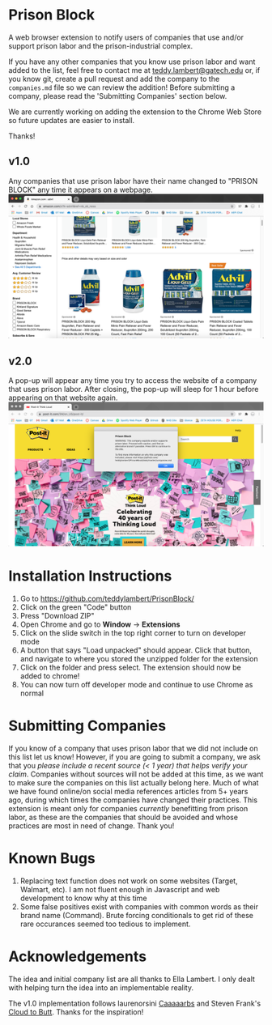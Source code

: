 # Prison Block
A web browser extension to notify users of companies that use and/or support prison labor and the prison-industrial complex.

If you have any other companies that you know use prison labor and want added to the list, feel free to contact me at teddy.lambert@gatech.edu or, if you know git, create a pull request and add the company to the `companies.md` file so we can review the addition! Before submitting a company, please read the 'Submitting Companies' section below.

We are currently working on adding the extension to the Chrome Web Store so future updates are easier to install.

Thanks!

## v1.0
Any companies that use prison labor have their name changed to "PRISON BLOCK" any time it appears on a webpage.
![Image of Word Replace](icons/wordReplace.png)

## v2.0
A pop-up will appear any time you try to access the website of a company that uses prison labor. After closing, the pop-up will sleep for 1 hour before appearing on that website again.
![Image of Pop-Up](icons/popup.png)


# Installation Instructions
1. Go to https://github.com/teddylambert/PrisonBlock/
2. Click on the green "Code" button
3. Press "Download ZIP"
2. Open Chrome and go to **Window** -> **Extensions**
3. Click on the slide switch in the top right corner to turn on developer mode
4. A button that says "Load unpacked" should appear. Click that button, and navigate to where you stored the unzipped folder for the extension
5. Click on the folder and press select. The extension should now be added to chrome!
6. You can now turn off developer mode and continue to use Chrome as normal

# Submitting Companies
If you know of a company that uses prison labor that we did not include on this list let us know! However, if you are going to submit a company, we ask that you *please include a recent source (< 1 year) that helps verify your claim*. Companies without sources will not be added at this time, as we want to make sure the companies on this list actually belong here. Much of what we have found online/on social media references articles from 5+ years ago, during which times the companies have changed their practices. This extension is meant only for companies *_currently_* benefitting from prison labor, as these are the companies that should be avoided and whose practices are most in need of change. Thank you!

# Known Bugs
1. Replacing text function does not work on some websites (Target, Walmart, etc). I am not fluent enough in Javascript and web development to know why at this time
2. Some false positives exist with companies with common words as their brand name (Command). Brute forcing conditionals to get rid of these rare occurances seemed too tedious to implement.

# Acknowledgements
The idea and initial company list are all thanks to Ella Lambert. I only dealt with helping turn the idea into an implementable reality.

The v1.0 implementation follows laurenorsini [Caaaaarbs](https://github.com/laurenorsini/caaaaarbs) and Steven Frank's [Cloud to Butt](https://github.com/panicsteve/cloud-to-butt). Thanks for the inspiration! 
